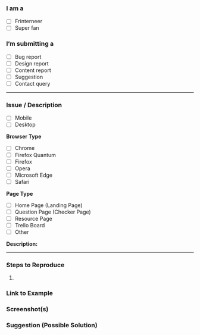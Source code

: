 ### I am a
- [ ] Frinterneer 
- [ ] Super fan

### I’m submitting a 
- [ ] Bug report
- [ ] Design report
- [ ] Content report
- [ ] Suggestion 
- [ ] Contact query
---
### Issue / Description
- [ ] Mobile 
- [ ] Desktop 

**Browser Type**
- [ ] Chrome
- [ ] Firefox Quantum
- [ ] Firefox
- [ ] Opera
- [ ] Microsoft Edge
- [ ] Safari

**Page Type**
- [ ] Home Page (Landing Page)
- [ ] Question Page (Checker Page)
- [ ] Resource Page
- [ ] Trello Board 
- [ ] Other 

**Description:**




----
### Steps to Reproduce
1.

### Link to Example


### Screenshot(s)

### Suggestion (Possible Solution)
